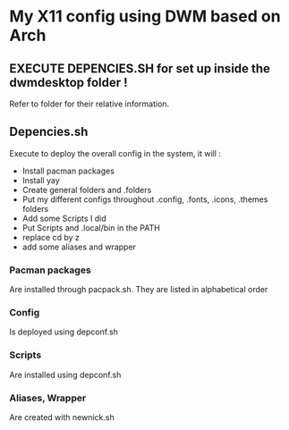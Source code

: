 # My X11 config using DWM based on Arch

## EXECUTE DEPENCIES.SH for set up inside the dwmdesktop folder !

Refer to folder for their relative information.

## Depencies.sh

Execute to deploy the overall config in the system, it will : 

- Install pacman packages
- Install yay 
- Create general folders and .folders
- Put my different configs throughout .config, .fonts, .icons, .themes folders
- Add some Scripts I did
- Put Scripts and .local/bin in the PATH
- replace cd by z
- add some aliases and wrapper

### Pacman packages 

Are installed through pacpack.sh.
They are listed in alphabetical order

### Config 

Is deployed using depconf.sh

### Scripts 

Are installed using depconf.sh

### Aliases, Wrapper 

Are created with newnick.sh
